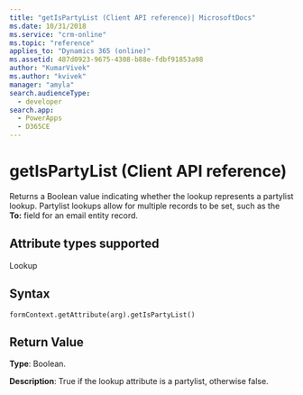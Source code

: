 ```yaml
---
title: "getIsPartyList (Client API reference)| MicrosoftDocs"
ms.date: 10/31/2018
ms.service: "crm-online"
ms.topic: "reference"
applies_to: "Dynamics 365 (online)"
ms.assetid: 487d0923-9675-4308-b88e-fdbf91853a98
author: "KumarVivek"
ms.author: "kvivek"
manager: "amyla"
search.audienceType: 
  - developer
search.app: 
  - PowerApps
  - D365CE
---
```

# getIsPartyList (Client API reference)



Returns a Boolean value indicating whether the lookup represents a partylist lookup. Partylist lookups allow for multiple records to be set, such as the **To:** field for an email entity record.

## Attribute types supported

Lookup

## Syntax

`formContext.getAttribute(arg).getIsPartyList()`

## Return Value

**Type**: Boolean. 

**Description**: True if the lookup attribute is a partylist, otherwise false.

